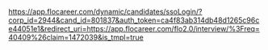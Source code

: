 https://app.flocareer.com/dynamic/candidates/ssoLogin/?corp_id=2944&cand_id=801837&auth_token=ca4f83ab314db48d1265c96ce44051e1&redirect_uri=https://app.flocareer.com/flo2.0/interview/%3Freq=40409%26claim=1472039&is_tmpl=true
